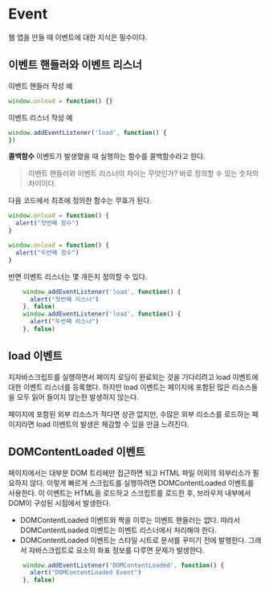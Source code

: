 # Event

웹 앱을 만들 때 이벤트에 대한 지식은 필수이다.

## 이벤트 핸들러와 이벤트 리스너

이벤트 핸들러 작성 예

```javascript
window.onload = function() {}
```

이벤트 리스너 작성 예

```javascript
window.addEventListener('load', function() {
})
```

**콜백함수** 이벤트가 발생했을 때 실행하는 함수를 콜백함수라고 한다.

> 이벤트 핸들러와 이벤트 리스너의 차이는 무엇인가? 바로 정의할 수 있는 숫자의 차이이다.

다음 코드에서 최초에 정의한 함수는 무효가 된다.

```javascript
window.onload = function() {
  alert("첫번째 함수")
}

window.onload = function() {
  alert("두번째 함수")
}
```

반면 이벤트 리스너는 몇 개든지 정의할 수 있다.

```javascript
    window.addEventListener('load', function() {
      alert("첫번째 리스너")
    }, false)
    window.addEventListener('load', function() {
      alert("두번째 리스너")
    }, false)
```

## load 이벤트

지자바스크립트를 실행하면서 페이지 로딩이 완료되는 것을 기다리려고 load 이벤트에 대한 이벤트 리스너를 등록했다. 하지만 load 이벤트는 페이지에 포함된 많은 리소스들을 모두 읽어 들이지 않는한 발생하지 않는다.

페이지에 포함된 외부 리소스가 적다면 상관 없지만, 수많은 외부 리소스를 로드하는 페이지라면 load 이벤트의 발생은 체감할 수 있을 만큼 느려진다.

## DOMContentLoaded 이벤트

페이지에서는 대부분 DOM 트리에만 접근하면 되고 HTML 파일 이외의 외부리소가 필요하지 않다. 이렇게 빠르게 스크립트를 실행하려면 DOMContentLoaded 이벤트를 사용한다. 이 이벤트는 HTML을 로드하고 스크립트를 로드한 후, 브라우저 내부에서 DOM이 구성된 시점에서 발생한다.

* DOMContentLoaded 이벤트와 짝을 이루는 이벤트 핸들러는 없다. 따라서 DOMContentLoaded 이벤트는 이벤트 리스너에서 처리해야 한다.
* DOMContentLoaded 이벤트는 스타일 시트로 문서를 꾸미기 전에 발행한다. 그래서 자바스크립트로 요소의 좌표 정보를 다루면 문제가 발생한다.

```javascript
    window.addEventListener('DOMContentLoaded', function() {
      alert("DOMContentLoaded Event")
    }, false)
```
